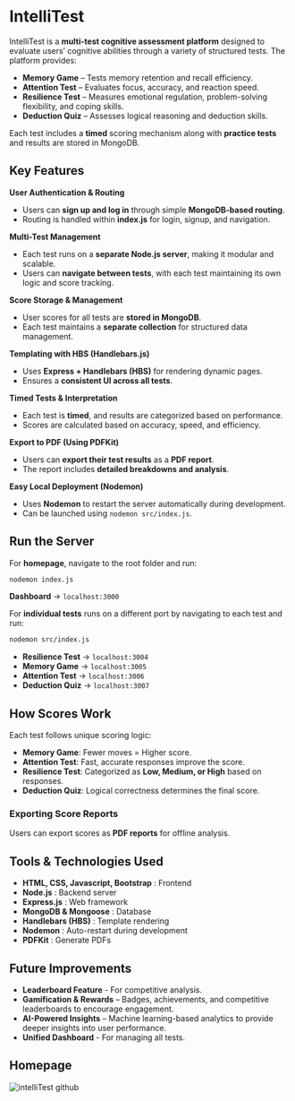 # IntelliTest
IntelliTest is a **multi-test cognitive assessment platform** designed to evaluate users’ cognitive abilities through a variety of structured tests. The platform provides:

- **Memory Game** – Tests memory retention and recall efficiency.
- **Attention Test** – Evaluates focus, accuracy, and reaction speed.
- **Resilience Test** – Measures emotional regulation, problem-solving flexibility, and coping skills.
- **Deduction Quiz** – Assesses logical reasoning and deduction skills.

Each test includes a **timed** scoring mechanism along with **practice tests** and results are stored in MongoDB.

## Key Features

 **User Authentication & Routing**
- Users can **sign up and log in** through simple **MongoDB-based routing**.
- Routing is handled within **index.js** for login, signup, and navigation.

 **Multi-Test Management**
- Each test runs on a **separate Node.js server**, making it modular and scalable.
- Users can **navigate between tests**, with each test maintaining its own logic and score tracking.

 **Score Storage & Management**
- User scores for all tests are **stored in MongoDB**.
- Each test maintains a **separate collection** for structured data management.

 **Templating with HBS (Handlebars.js)**
- Uses **Express + Handlebars (HBS)** for rendering dynamic pages.
- Ensures a **consistent UI across all tests**.

 **Timed Tests & Interpretation**
- Each test is **timed**, and results are categorized based on performance.
- Scores are calculated based on accuracy, speed, and efficiency.

 **Export to PDF (Using PDFKit)**
- Users can **export their test results** as a **PDF report**.
- The report includes **detailed breakdowns and analysis**.

 **Easy Local Deployment (Nodemon)**
- Uses **Nodemon** to restart the server automatically during development.
- Can be launched using `nodemon src/index.js`.

## Run the Server

For **homepage**, navigate to the root folder and run:
```bash
nodemon index.js
```
**Dashboard** → `localhost:3000`

For **individual tests** runs on a different port by navigating to each test and run:
```bash
nodemon src/index.js
```
- **Resilience Test** → `localhost:3004`
- **Memory Game** → `localhost:3005`
- **Attention Test** → `localhost:3006`
- **Deduction Quiz** → `localhost:3007`

##  How Scores Work

Each test follows unique scoring logic:
- **Memory Game**: Fewer moves = Higher score.
- **Attention Test**: Fast, accurate responses improve the score.
- **Resilience Test**: Categorized as **Low, Medium, or High** based on responses.
- **Deduction Quiz**: Logical correctness determines the final score.

### Exporting Score Reports
Users can export scores as **PDF reports** for offline analysis.

## Tools & Technologies Used

- **HTML, CSS, Javascript, Bootstrap** : Frontend
- **Node.js** : Backend server 
- **Express.js** : Web framework 
- **MongoDB & Mongoose** : Database 
- **Handlebars (HBS)** : Template rendering 
- **Nodemon** : Auto-restart during development 
- **PDFKit** : Generate PDFs 

## Future Improvements
- **Leaderboard Feature** - For competitive analysis.  
- **Gamification & Rewards** – Badges, achievements, and competitive leaderboards to encourage engagement.
- **AI-Powered Insights** – Machine learning-based analytics to provide deeper insights into user performance.
- **Unified Dashboard** - For managing all tests.

## Homepage
![intelliTest github](https://github.com/user-attachments/assets/0f9cea48-b23f-420f-99ee-ad2b54f818bb)
